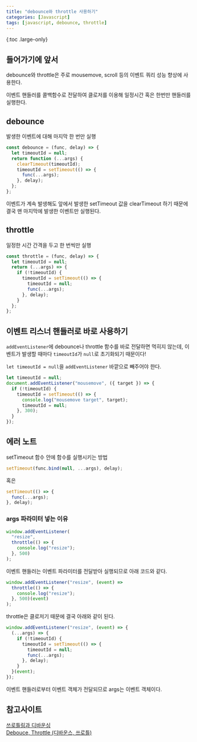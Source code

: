 ```yaml
---
title: "debounce와 throttle 사용하기"
categories: [Javascript]
tags: [javascript, debounce, throttle]
---
```


{:toc .large-only}

## 들어가기에 앞서

debounce와 throttle은 주로 mousemove, scroll 등의 이벤트 쿼리 성능 향상에 사용한다.

이벤트 핸들러를 콜백함수로 전달하여 클로저를 이용해 일정시간 혹은 한번만 핸들러를 실행한다.

## debounce

발생한 이벤트에 대해 마지막 한 번만 실행

```js
const debounce = (func, delay) => {
  let timeoutId = null;
  return function (...args) {
    clearTimeout(timeoutId);
    timeoutId = setTimeout(() => {
      func(...args);
    }, delay);
  };
};
```

이벤트가 계속 발생해도 앞에서 발생한 setTimeout 값을 clearTimeout 하기 때문에 결국 맨 마지막에 발생한 이벤트만 실행된다.

## throttle

일정한 시간 간격을 두고 한 번씩만 실행

```js
const throttle = (func, delay) => {
  let timeoutId = null;
  return (...args) => {
    if (!timeoutId) {
      timeoutId = setTimeout(() => {
        timeoutId = null;
        func(...args);
      }, delay);
    }
  };
};
```

## 이벤트 리스너 핸들러로 바로 사용하기

`addEventListener`에 debounce나 throttle 함수를 바로 전달하면 먹히지 않는데, 이벤트가 발생할 때마다 `timeoutId`가 `null`로 초기화되기 때문이다!

`let timeoutId = null`을 `addEventListener` 바깥으로 빼주어야 한다.

```js
let timeoutId = null;
document.addEventListener("mousemove", ({ target }) => {
  if (!timeoutId) {
    timeoutId = setTimeout(() => {
      console.log("mousemove target", target);
      timeoutId = null;
    }, 300);
  }
});
```

## 에러 노트

setTimeout 함수 안에 함수를 실행시키는 방법

```js
setTimeout(func.bind(null, ...args), delay);
```

혹은

```js
setTimeout(() => {
  func(...args);
}, delay);
```

### args 파라미터 넣는 이유

```js
window.addEventListener(
  "resize",
  throttle(() => {
    console.log("resize");
  }, 500)
);
```

이벤트 핸들러는 이벤트 파라미터를 전달받아 실행되므로 아래 코드와 같다.

```js
window.addEventListener("resize", (event) =>
  throttle(() => {
    console.log("resize");
  }, 500)(event)
);
```

throttle은 클로저기 때문에 결국 아래와 같이 된다.

```js
window.addEventListener("resize", (event) => {
  (...args) => {
    if (!timeoutId) {
      timeoutId = setTimeout(() => {
        timeoutId = null;
        func(...args);
      }, delay);
    }
  }(event);
});
```

이벤트 핸들러로부터 이벤트 객체가 전달되므로 args는 이벤트 객체이다.

## 참고사이트

[쓰로틀링과 디바운싱](https://www.zerocho.com/category/JavaScript/post/59a8e9cb15ac0000182794fa)<br/>
[Debouce, Throttle (디바운스, 쓰로틀)](https://jinminkim-50502.medium.com/javascript-debouce-throttle-3f6618c13fb6)
